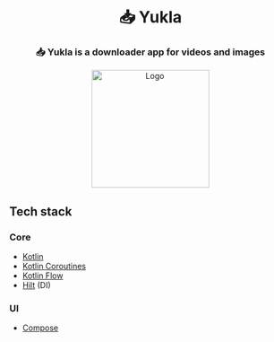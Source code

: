 <div align="center">

# :inbox_tray: Yukla 

### :inbox_tray: Yukla is a downloader app for videos and images


<p align="center">
  <a href="https://github.com/behzod1996/izoh"><img width="210px" alt="Logo" src="https://github.com/behzod1996/yukla-android/blob/master/docs/images/yukla.png?raw=true"/></a> <br>
</p>

<div align="left">

## Tech stack
### Core

- [Kotlin](https://kotlinlang.org/)
- [Kotlin Coroutines](https://kotlinlang.org/docs/coroutines-overview.html)
- [Kotlin Flow](https://kotlinlang.org/docs/flow.html)
- [Hilt](https://dagger.dev/hilt/) (DI)

### UI
- [Compose](https://developer.android.com/jetpack/compose)
</div>
